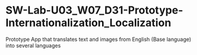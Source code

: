 # SW-Lab-U03_W07_D31-Prototype-Internationalization_Localization
Prototype App that translates text and images from English (Base language) into several languages

